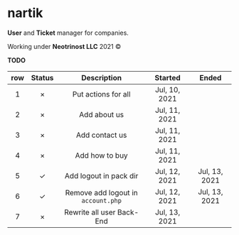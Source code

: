 # nartik

**User** and **Ticket** manager for companies.

Working under **Neotrinost LLC** 2021 &copy;

**TODO**

| row | Status | Description | Started | Ended |
| :---: | :---: | :---: | :---: | :---: |
| 1 | &times; | Put actions for all | Jul, 10, 2021 | |
| 2 | &times; | Add about us | Jul, 11, 2021 | |
| 3 | &times; | Add contact us | Jul, 11, 2021 | |
| 4 | &times; | Add how to buy | Jul, 11, 2021 | |
| 5 | &check; | Add logout in pack dir | Jul, 12, 2021 | Jul, 13, 2021 |
| 6 | &check; | Remove add logout in `account.php` | Jul, 12, 2021 | Jul, 13, 2021 |
| 7 | &times; | Rewrite all user Back-End | Jul, 13, 2021 |  |